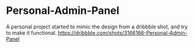 # Personal-Admin-Panel
A personal project started to mimic the design from a dribbble shot, and try to make it functional. https://dribbble.com/shots/3166166-Personal-Admin-Panel
